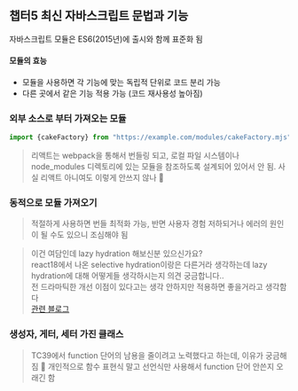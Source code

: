 ## 챕터5 최신 자바스크립트 문법과 기능

자바스크립트 모듈은 ES6(2015년)에 출시와 함께 표준화 됨

#### 모듈의 효능
- 모듈을 사용하면 각 기능에 맞는 독립적 단위로 코드 분리 가능
- 다른 곳에서 같은 기능 적용 가능 (코드 재사용성 높아짐) 


### 외부 소스로 부터 가져오는 모듈
```js
import {cakeFactory} from "https://example.com/modules/cakeFactory.mjs";
```

> 리액트는 webpack을 통해서 번들링 되고, 로컬 파일 시스템이나 node_modules 디렉토리에 있는 모듈을 참조하도록 설계되어 있어서 안 됨. 사실 리액트 아니여도 이렇게 안쓰지 않나 🤔

### 동적으로 모듈 가져오기
> 적절하게 사용하면 번들 최적화 가능, 반면 사용자 경험 저하되거나 에러의 원인이 될 수도 있으니 조심해야 됨

> 이건 여담인데 lazy hydration 해보신분 있으신가요?   
> react18에서 나온 selective hydration이랑은 다른거라 생각하는데 lazy hydration에 대해 어떻게들 생각하시는지 의견 궁금합니다..   
전 드라마틱한 개선 이점이 있다고는 생각 안하지만 적용하면 좋을거라고 생각함다   
> [관련 블로그](https://helloinyong.tistory.com/323)


### 생성자, 게터, 세터 가진 클래스
> TC39에서 function 단어의 남용을 줄이려고 노력했다고 하는데, 이유가 궁금해짐 💭 개인적으로 함수 표현식 말고 선언식만 사용해서 function 단어 안쓴지 오래긴 함

